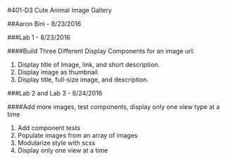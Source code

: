 #401-D3 Cute Animal Image Gallery

##Aaron Bini - 8/23/2016

###Lab 1 - 8/23/2016

####Build Three Different Display Components for an image url:

1. Display title of Image, link, and short description.
2. Display image as thumbnail.
3. Display title, full-size image, and description.

###Lab 2 and Lab 3 - 8/24/2016

####Add more images, test components, display only one view type at a time

1. Add component tests
2. Populate images from an array of images
3. Modularize style with scss
4. Display only one view at a time
